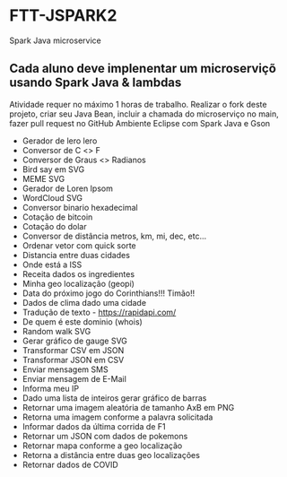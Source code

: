 # FTT-JSPARK2
Spark Java microservice

## Cada aluno deve implenentar um microserviçõ usando Spark Java & lambdas

Atividade requer no máximo 1 horas de trabalho.
Realizar o fork deste projeto, criar seu Java Bean, incluir a chamada do microserviço no main, fazer pull request no GitHub
Ambiente Eclipse com Spark Java e Gson

- Gerador de lero lero
- Conversor de C <> F
- Conversor de Graus <> Radianos
- Bird say em SVG
- MEME SVG
- Gerador de Loren Ipsom
- WordCloud SVG
- Conversor binario hexadecimal
- Cotação de bitcoin
- Cotação do dolar
- Conversor de distância metros, km, mi, dec, etc...
- Ordenar vetor com quick sorte
- Distancia entre duas cidades
- Onde está a ISS
- Receita dados os ingredientes
- Minha geo localização (geopi)
- Data do próximo jogo do Corinthians!!! Timão!!
- Dados de clima dado uma cidade
- Tradução de texto - https://rapidapi.com/
- De quem é este dominio (whois)
- Random walk SVG
- Gerar gráfico de gauge SVG
- Transformar CSV em JSON
- Transformar JSON em CSV
- Enviar mensagem SMS
- Enviar mensagem de E-Mail
- Informa meu IP
- Dado uma lista de inteiros gerar gráfico de barras
- Retornar uma imagem aleatória de tamanho AxB em PNG
- Retorna uma imagem conforme a palavra solicitada
- Informar dados da última corrida de F1
- Retornar um JSON com dados de pokemons
- Retornar mapa conforme a geo localização
- Retorna a distância entre duas geo localizações
- Retornar dados de COVID
